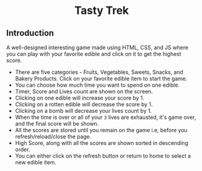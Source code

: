 # <p align="center">Tasty Trek</p>

<h2>Introduction</h2>

A well-designed interesting game made using HTML, CSS, and JS where you can play with your favorite edible and click on it to get the highest score.

- There are five categories - Fruits, Vegetables, Sweets, Snacks, and Bakery Products. Click on your favorite edible item to start the game.
- You can choose how much time you want to spend on one edible.
- Timer, Score and Lives count are shown on the screen.
- Clicking on one edible will increase your score by 1.
- Clicking on a rotten edible will decrease the score by 1.
- Clicking on a bomb will decrease your lives count by 1.
- When the time is over or all of your `3` lives are exhausted, it's game over, and the final score will be shown.
- All the scores are stored until you remain on the game i.e, before you refresh/reload/close the page.
- High Score, along with all the scores are shown sorted in descending order.
- You can either click on the refresh button or return to home to select a new edible item.
